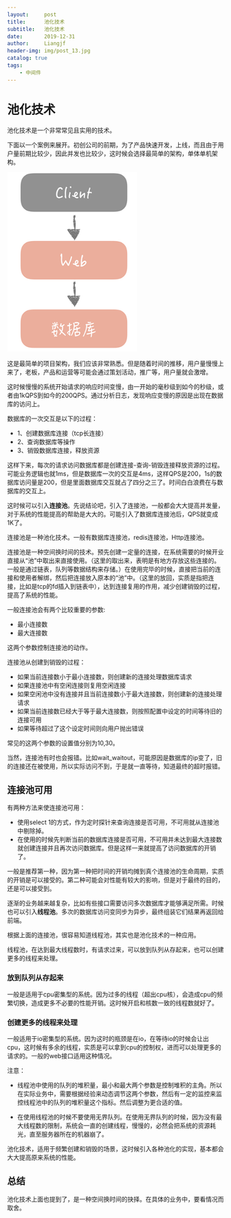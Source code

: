 ```yaml
---
layout:     post                  
title:      池化技术
subtitle:   池化技术
date:       2019-12-31
author:     Liangjf
header-img: img/post_13.jpg
catalog: true                      
tags:                       
    - 中间件
---
```


# 池化技术

池化技术是一个非常常见且实用的技术。

下面以一个案例来展开。初创公司的前期，为了产品快速开发，上线，而且由于用户量前期比较少，因此并发也比较少，这时候会选择最简单的架构，单体单机架构。

![](https://github.com/liangjfblue/liangjfblue.github.io/blob/master/img/2019-161.png?raw=true)

这是最简单的项目架构，我们应该非常熟悉。但是随着时间的推移，用户量慢慢上来了，老板，产品和运营等可能会通过策划活动，推广等，用户量就会激增。

这时候慢慢的系统开始请求的响应时间变慢，由一开始的毫秒级到如今的秒级，或者由1kQPS到如今的200QPS。通过分析日志，发现响应变慢的原因是出现在数据库的访问上。

数据库的一次交互是以下的过程：

- 1、创建数据库连接（tcp长连接）
- 2、查询数据库等操作
- 3、销毁数据库连接，释放资源

这样下来，每次的请求访问数据库都是创建连接-查询-销毁连接释放资源的过程。可能业务逻辑也就1ms，但是数据库一次的交互是4ms，这样QPS是200，1s的数据库访问量是200，但是里面数据库交互就占了四分之三了。时间白白浪费在与数据库的交互上。

这时候可以引入**连接池**。先说结论吧，引入了连接池，一般都会大大提高并发量，对于系统的性能提高的帮助是大大的。可能引入了数据库连接池后，QPS就变成1K了。

连接池是一种池化技术。一般有数据库连接池，redis连接池，Http连接池。

连接池是一种空间换时间的技术。预先创建一定量的连接，在系统需要的时候开业直接从“池”中取出来直接使用。（这里的取出来，表明是有地方存放这些连接的。一般是通过链表，队列等数据结构来存储。）在使用完毕的时候，直接把当前的连接和使用者解绑，然后把连接放入原本的“池”中。（这里的放回，实质是指把连接，比如是tcp的fd插入到链表中），达到连接复用的作用，减少创建销毁的过程，提高了系统的性能。

一般连接池会有两个比较重要的参数:

- 最小连接数
- 最大连接数 

这两个参数控制连接池的动作。

连接池从创建到销毁的过程：

- 如果当前连接数小于最小连接数，则创建新的连接处理数据库请求
- 如果连接池中有空闲连接则复用空闲连接
- 如果空闲池中没有连接并且当前连接数小于最大连接数，则创建新的连接处理请求
- 如果当前连接数已经大于等于最大连接数，则按照配置中设定的时间等待旧的连接可用
- 如果等待超过了这个设定时间则向用户抛出错误

常见的这两个参数的设置值分别为10,30。

当然，连接池有时也会报错。比如wait_waitout，可能原因是数据库的ip变了，旧的连接还在被使用，所以实际访问不到，于是就一直等待，知道最终的超时报错。

## 连接池可用
有两种方法来使连接池可用：

- 使用select 1的方式，作为定时探针来查询连接是否可用，不可用就从连接池中剔除掉。
- 在使用的时候先判断当前的数据库连接是否可用，不可用并未达到最大连接数就创建连接并且再次访问数据库。但是这样一来就提高了访问数据库的开销了。

一般是推荐第一种，因为第一种把时间的开销均摊到真个连接池的生命周期，实质的开销是可以接受的。第二种可能会对性能有较大的影响，但是对于最终的目的，还是可以接受到。

逐渐的业务越来越复杂，比如有些接口需要访问多次数据库才能够满足所需。时候也可以引入**线程池**。多次的数据库访问变同步为异步，最终组装它们结果再返回给前端。

根据上面的连接池，很容易知道线程池，其实也是池化技术的一种应用。

线程池，在达到最大线程数时，有请求过来，可以放到队列从存起来，也可以创建更多的线程来处理。

### 放到队列从存起来
一般是适用于cpu密集型的系统。因为过多的线程（超出cpu核），会造成cpu的频繁切换，造成更多不必要的性能开销。这时候开启和核数一致的线程数就好了。


### 创建更多的线程来处理
一般适用于io密集型的系统。因为这时的瓶颈是在io，在等待io的时候会让出cpu，这时候有多余的线程，实质是可以拿到cpu的控制权，进而可以处理更多的请求的。一般的web接口适用这种情况。

注意：

- 线程池中使用的队列的堆积量，最小和最大两个参数是控制堆积的主角。所以在实际业务中，需要根据经验来动态调节这两个参数，然后有一定的监控来监控线程池中的队列的堆积量这个指标。然后调整为更合适的值。

- 在使用线程池的时候不要使用无界队列。在使用无界队列的时候，因为没有最大线程数的限制，系统会一直的创建线程，慢慢的，必然会把系统的资源耗光，直至服务器所在的机器崩了。

池化技术，适用于频繁创建和销毁的场景，这时候引入各种池化的实现，基本都会大大提高原来系统的性能。

## 总结
池化技术上面也提到了，是一种空间换时间的抉择。在具体的业务中，要看情况而取舍。

